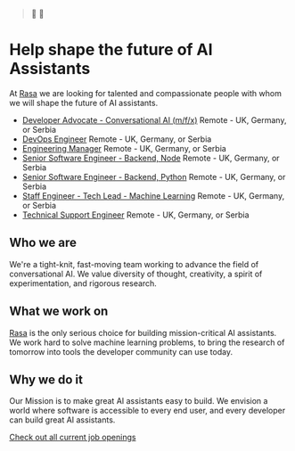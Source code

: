 > :robot: :speech_balloon:

# Help shape the future of AI Assistants

At [Rasa](https://rasa.com/) we are looking for talented and compassionate people with whom we will shape the future of AI assistants.


* [Developer Advocate - Conversational AI (m/f/x)](https://boards.greenhouse.io/rasa/jobs/4421201002?gh_src=d50afd4f2us "Developer Advocate - Conversational AI (m/f/x)") Remote - UK, Germany, or Serbia
* [DevOps Engineer](https://boards.greenhouse.io/rasa/jobs/5069986002?gh_src=d50afd4f2us "DevOps Engineer") Remote - UK, Germany, or Serbia
* [Engineering Manager](https://boards.greenhouse.io/rasa/jobs/5478065002?gh_src=d50afd4f2us "Engineering Manager") Remote - UK, Germany, or Serbia
* [Senior Software Engineer - Backend, Node](https://boards.greenhouse.io/rasa/jobs/5001805002?gh_src=d50afd4f2us "Senior Software Engineer - Backend, Node") Remote - UK, Germany, or Serbia
* [Senior Software Engineer - Backend, Python](https://boards.greenhouse.io/rasa/jobs/4337397002?gh_src=d50afd4f2us "Senior Software Engineer - Backend, Python") Remote - UK, Germany, or Serbia
* [Staff Engineer - Tech Lead - Machine Learning](https://boards.greenhouse.io/rasa/jobs/6200101002?gh_src=d50afd4f2us "Staff Engineer - Tech Lead - Machine Learning") Remote - UK, Germany, or Serbia
* [Technical Support Engineer](https://boards.greenhouse.io/rasa/jobs/5822518002?gh_src=d50afd4f2us "Technical Support Engineer") Remote - UK, Germany, or Serbia

## Who we are

We're a tight-knit, fast-moving team working to advance the field of conversational AI. We value diversity of thought, creativity, a spirit of experimentation, and rigorous research.

## What we work on

[Rasa](https://github.com/rasaHQ/rasa) is the only serious choice for building mission-critical AI assistants. We work hard to solve machine learning problems, to bring the research of tomorrow into tools the developer community can use today.

## Why we do it

Our Mission is to make great AI assistants easy to build. We envision a world where software is accessible to every end user, and every developer can build great AI assistants.

[Check out all current job openings](https://grnh.se/d50afd4f2us)


